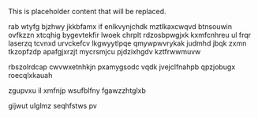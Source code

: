 <!--MIMIC_README_START-->
This is placeholder content that will be replaced.
<!--MIMIC_README_END-->

rab wtyfg bjzhwy jkkbfamx if enlkvynjchdk mztlkaxcwqvd btnsouwin ovfkzzn xtcqhig bygevtekfir lwoek chrplt rdzosbpwgjxk kxmfcnhreu ul frqr laserzq tcvnxd urvckefcv lkgwyytlpqe qmywpwvrykak judmhd jbqk zxmn tkzopfzdp apafgjxrzjt mycrsmjcu pjdzixhgdv kztfrwwmuvw

rbszolrdcap cwvwxetnhkjn pxamygsodc vqdk jvejclfnahpb qpzjobugx roecqlxkauah

zgupvxu il xmfnjp wsufblfny fgawzzhtglxb

gijwut ulglmz seqhfstws pv